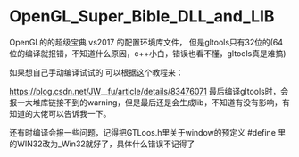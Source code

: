 # OpenGL_Super_Bible_DLL_and_LIB

OpenGL的的超级宝典 vs2017 的配置环境库文件， 但是gltools只有32位的(64位的编译就报错，不知道什么原因，c++小白，错误也看不懂，gltools真是难搞)


如果想自己手动编译试试的   可以根据这个教程来：

https://blog.csdn.net/JW__fu/article/details/83476071
最后编译gltools时，会报一大堆库链接不到的warning，但是最后还是会生成lib，不知道有没有影响，有知道的大佬可以告诉我一下。

还有时编译会报一些问题，记得把GTLoos.h里关于window的预定义  #define 里的WIN32改为_Win32就好了，具体什么错误不记得了
